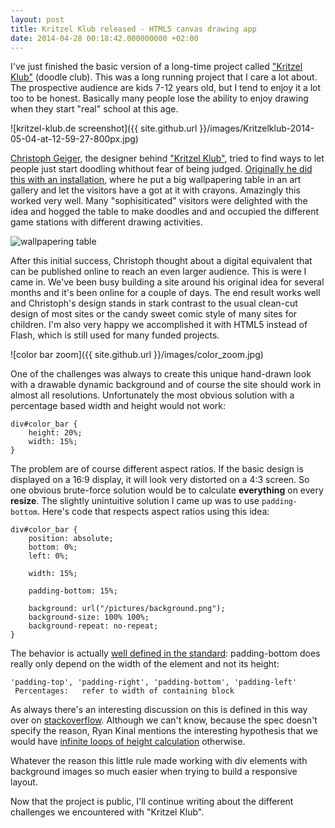 ```yaml
---
layout: post
title: Kritzel Klub released - HTML5 canvas drawing app
date: 2014-04-28 00:18:42.000000000 +02:00
---
```

I've just finished the basic version of a long-time project called ["Kritzel Klub"](http://www.kritzel-klub.de) (doodle club). This was a long running project that I care a lot about. The prospective audience are kids 7-12 years old, but I tend to enjoy it a lot too to be honest. Basically many people lose the ability to enjoy drawing when they start "real" school at this age. 

![kritzel-klub.de screenshot]({{ site.github.url }}/images/Kritzelklub-2014-05-04-at-12-59-27-800px.jpg)

[Christoph Geiger](http://www.christophgeiger.de), the designer behind ["Kritzel Klub"](http://www.kritzel-klub.de), tried to find ways to let people just start doodling whithout fear of being judged. [Originally he did this with an installation](http://kritzel-klub.de/event/), where he put a big wallpapering table in an art gallery and let the visitors have a got at it with crayons. Amazingly this worked very well. Many "sophisiticated" visitors were delighted with the idea and hogged the table to make doodles and and occupied the different game stations with different drawing activities.

![wallpapering table](http://www.kritzel-klub.de/static/event/images/kritzel_klub-11.jpg)

After this initial success, Christoph thought about a digital equivalent that can be published online to reach an even larger audience. This is were I came in. We've been busy building a site around his original idea for several months and it's been online for a couple of days. The end result works well and Christoph's design stands in stark contrast to the usual clean-cut design of most sites or the candy sweet comic style of many sites for children. I'm also very happy we accomplished it with HTML5 instead of Flash, which is still used for many funded projects.

![color bar zoom]({{ site.github.url }}/images/color_zoom.jpg)

One of the challenges was always to create this unique hand-drawn look with a drawable dynamic background and of course the site should work in almost all resolutions. Unfortunately the most obvious solution with a percentage based width and height would not work:

``` language-css
div#color_bar {
    height: 20%;
    width: 15%;
}
```

The problem are of course different aspect ratios. If the basic design is displayed on a 16:9 display, it will look very distorted on a 4:3 screen. So one obvious brute-force solution would be to calculate **everything** on every **resize**. The slightly unintuitive solution I came up was to use <code class="language-css">padding-bottom</code>. Here's code that respects aspect ratios using this idea:

``` language-css
div#color_bar {
    position: absolute;
    bottom: 0%;
    left: 0%;

    width: 15%;

    padding-bottom: 15%;

    background: url("/pictures/background.png");
    background-size: 100% 100%;
    background-repeat: no-repeat;
}
```

The behavior is actually [well defined in the standard](http://www.w3.org/TR/CSS2/box.html#padding-properties): padding-bottom does really only depend on the width of the element and not its height:

```
'padding-top', 'padding-right', 'padding-bottom', 'padding-left'
 Percentages:  	refer to width of containing block
```

As always there's an interesting discussion on this is defined in this way over on [stackoverflow](http://stackoverflow.com/questions/11003911/why-are-margin-padding-percentages-in-css-always-calculated-against-width). Although we can't know, because the spec doesn't specify the reason, Ryan Kinal mentions the interesting hypothesis that we would have [infinite loops of height calculation](http://stackoverflow.com/a/11004839/731302) otherwise.

Whatever the reason this little rule made working with div elements with background images so much easier when trying to build a responsive layout.

Now that the project is public, I'll continue writing about the different challenges we encountered with "Kritzel Klub".



